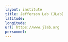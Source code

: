 ```yaml
---
layout: institute
title: Jefferson Lab (JLab)
latitude:
longitude:
url: https://www.jlab.org
personnel:
---
```


